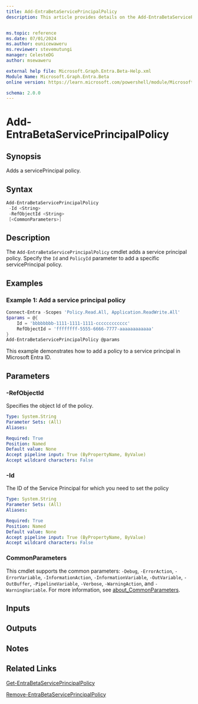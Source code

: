 ```yaml
---
title: Add-EntraBetaServicePrincipalPolicy
description: This article provides details on the Add-EntraBetaServicePrincipalPolicy command.


ms.topic: reference
ms.date: 07/01/2024
ms.author: eunicewaweru
ms.reviewer: stevemutungi
manager: CelesteDG
author: msewaweru

external help file: Microsoft.Graph.Entra.Beta-Help.xml
Module Name: Microsoft.Graph.Entra.Beta
online version: https://learn.microsoft.com/powershell/module/Microsoft.Graph.Entra.Beta/Add-EntraBetaServicePrincipalPolicy

schema: 2.0.0
---
```


# Add-EntraBetaServicePrincipalPolicy

## Synopsis

Adds a servicePrincipal policy.

## Syntax

```powershell
Add-EntraBetaServicePrincipalPolicy
 -Id <String>
 -RefObjectId <String>
 [<CommonParameters>]
```

## Description

The `Add-EntraBetaServicePrincipalPolicy` cmdlet adds a service principal policy. Specify the `Id` and `PolicyId` parameter to add a specific servicePrincipal policy.

## Examples

### Example 1: Add a service principal policy

```powershell
Connect-Entra -Scopes 'Policy.Read.All, Application.ReadWrite.All'
$params = @{
    Id = 'bbbbbbbb-1111-1111-1111-cccccccccccc'
    RefObjectId = 'ffffffff-5555-6666-7777-aaaaaaaaaaaa'
}
Add-EntraBetaServicePrincipalPolicy @params
```

This example demonstrates how to add a policy to a service principal in Microsoft Entra ID.

## Parameters

### -RefObjectId

Specifies the object Id of the policy.

```yaml
Type: System.String
Parameter Sets: (All)
Aliases:

Required: True
Position: Named
Default value: None
Accept pipeline input: True (ByPropertyName, ByValue)
Accept wildcard characters: False
```

### -Id

The ID of the Service Principal for which you need to set the policy

```yaml
Type: System.String
Parameter Sets: (All)
Aliases:

Required: True
Position: Named
Default value: None
Accept pipeline input: True (ByPropertyName, ByValue)
Accept wildcard characters: False
```

### CommonParameters

This cmdlet supports the common parameters: `-Debug`, `-ErrorAction`, `-ErrorVariable`, `-InformationAction`, `-InformationVariable`, `-OutVariable`, `-OutBuffer`, `-PipelineVariable`, `-Verbose`, `-WarningAction`, and `-WarningVariable`. For more information, see [about_CommonParameters](https://go.microsoft.com/fwlink/?LinkID=113216).

## Inputs

## Outputs

## Notes

## Related Links

[Get-EntraBetaServicePrincipalPolicy](Get-EntraBetaServicePrincipalPolicy.md)

[Remove-EntraBetaServicePrincipalPolicy](Remove-EntraBetaServicePrincipalPolicy.md)
